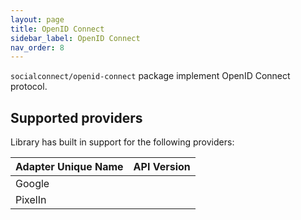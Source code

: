 ```yaml
---
layout: page
title: OpenID Connect
sidebar_label: OpenID Connect
nav_order: 8
---
```


`socialconnect/openid-connect` package implement OpenID Connect protocol.

## Supported providers

Library has built in support for the following providers:

| Adapter Unique Name             | API Version  |
|---------------------------------|--------------|
| Google                          |              |
| PixelIn                         |              |
